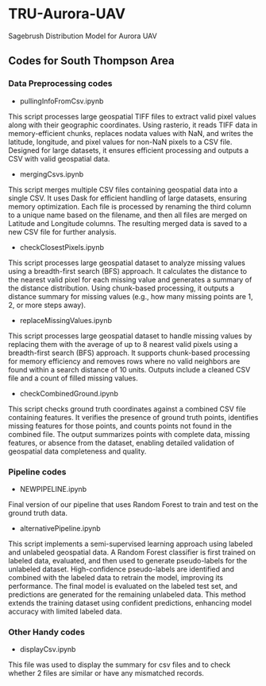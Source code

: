 # TRU-Aurora-UAV
Sagebrush Distribution Model for Aurora UAV

## Codes for South Thompson Area

### Data Preprocessing codes

- pullingInfoFromCsv.ipynb

This script processes large geospatial TIFF files to extract valid pixel values along with their geographic coordinates. Using rasterio, it reads TIFF data in memory-efficient chunks, replaces nodata values with NaN, and writes the latitude, longitude, and pixel values for non-NaN pixels to a CSV file. Designed for large datasets, it ensures efficient processing and outputs a CSV with valid geospatial data.

- mergingCsvs.ipynb

This script merges multiple CSV files containing geospatial data into a single CSV. It uses Dask for efficient handling of large datasets, ensuring memory optimization. Each file is processed by renaming the third column to a unique name based on the filename, and then all files are merged on Latitude and Longitude columns. The resulting merged data is saved to a new CSV file for further analysis.

- checkClosestPixels.ipynb 

This script processes large geospatial dataset to analyze missing values using a breadth-first search (BFS) approach. It calculates the distance to the nearest valid pixel for each missing value and generates a summary of the distance distribution. Using chunk-based processing, it outputs a distance summary for missing values (e.g., how many missing points are 1, 2, or more steps away).

- replaceMissingValues.ipynb

This script processes large geospatial dataset to handle missing values by replacing them with the average of up to 8 nearest valid pixels using a breadth-first search (BFS) approach. It supports chunk-based processing for memory efficiency and removes rows where no valid neighbors are found within a search distance of 10 units. Outputs include a cleaned CSV file and a count of filled missing values.

- checkCombinedGround.ipynb

This script checks ground truth coordinates against a combined CSV file containing features. It verifies the presence of ground truth points, identifies missing features for those points, and counts points not found in the combined file. The output summarizes points with complete data, missing features, or absence from the dataset, enabling detailed validation of geospatial data completeness and quality.

### Pipeline codes

- NEWPIPELINE.ipynb

Final version of our pipeline that uses Random Forest to train and test on the ground truth data.

- alternativePipeline.ipynb

This script implements a semi-supervised learning approach using labeled and unlabeled geospatial data. A Random Forest classifier is first trained on labeled data, evaluated, and then used to generate pseudo-labels for the unlabeled dataset. High-confidence pseudo-labels are identified and combined with the labeled data to retrain the model, improving its performance. The final model is evaluated on the labeled test set, and predictions are generated for the remaining unlabeled data. This method extends the training dataset using confident predictions, enhancing model accuracy with limited labeled data.


### Other Handy codes

- displayCsv.ipynb

This file was used to display the summary for csv files and to check whether 2 files are similar or have any mismatched records.

